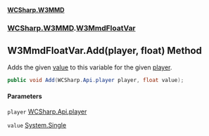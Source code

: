 #### [WCSharp.W3MMD](README.md 'README')
### [WCSharp.W3MMD](WCSharp.W3MMD.md 'WCSharp.W3MMD').[W3MmdFloatVar](WCSharp.W3MMD.W3MmdFloatVar.md 'WCSharp.W3MMD.W3MmdFloatVar')

## W3MmdFloatVar.Add(player, float) Method

Adds the given [value](WCSharp.W3MMD.W3MmdFloatVar.Add(WCSharp.Api.player,float).md#WCSharp.W3MMD.W3MmdFloatVar.Add(WCSharp.Api.player,float).value 'WCSharp.W3MMD.W3MmdFloatVar.Add(WCSharp.Api.player, float).value') to this variable for the given [player](WCSharp.W3MMD.W3MmdFloatVar.Add(WCSharp.Api.player,float).md#WCSharp.W3MMD.W3MmdFloatVar.Add(WCSharp.Api.player,float).player 'WCSharp.W3MMD.W3MmdFloatVar.Add(WCSharp.Api.player, float).player').

```csharp
public void Add(WCSharp.Api.player player, float value);
```
#### Parameters

<a name='WCSharp.W3MMD.W3MmdFloatVar.Add(WCSharp.Api.player,float).player'></a>

`player` [WCSharp.Api.player](https://docs.microsoft.com/en-us/dotnet/api/WCSharp.Api.player 'WCSharp.Api.player')

<a name='WCSharp.W3MMD.W3MmdFloatVar.Add(WCSharp.Api.player,float).value'></a>

`value` [System.Single](https://docs.microsoft.com/en-us/dotnet/api/System.Single 'System.Single')